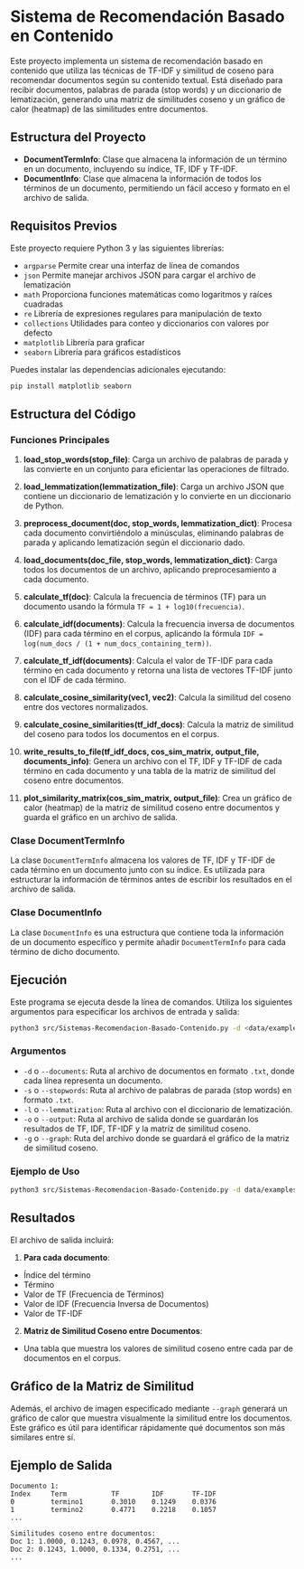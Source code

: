 # Sistema de Recomendación Basado en Contenido

Este proyecto implementa un sistema de recomendación basado en contenido que utiliza las técnicas de TF-IDF y similitud de coseno para recomendar documentos según su contenido textual. Está diseñado para recibir documentos, palabras de parada (stop words) y un diccionario de lematización, generando una matriz de similitudes coseno y un gráfico de calor (heatmap) de las similitudes entre documentos.

## Estructura del Proyecto

- **DocumentTermInfo**: Clase que almacena la información de un término en un documento, incluyendo su índice, TF, IDF y TF-IDF.
- **DocumentInfo**: Clase que almacena la información de todos los términos de un documento, permitiendo un fácil acceso y formato en el archivo de salida.

## Requisitos Previos

Este proyecto requiere Python 3 y las siguientes librerías:

- `argparse` Permite crear una interfaz de línea de comandos
- `json` Permite manejar archivos JSON para cargar el archivo de lematización
- `math` Proporciona funciones matemáticas como logaritmos y raíces cuadradas
- `re` Librería de expresiones regulares para manipulación de texto
- `collections` Utilidades para conteo y diccionarios con valores por defecto
- `matplotlib` Librería para graficar
- `seaborn` Librería para gráficos estadísticos

Puedes instalar las dependencias adicionales ejecutando:

```bash
pip install matplotlib seaborn
```

## Estructura del Código

### Funciones Principales

1. **load_stop_words(stop_file)**: Carga un archivo de palabras de parada y las convierte en un conjunto para eficientar las operaciones de filtrado.

2. **load_lemmatization(lemmatization_file)**: Carga un archivo JSON que contiene un diccionario de lematización y lo convierte en un diccionario de Python.

3. **preprocess_document(doc, stop_words, lemmatization_dict)**: Procesa cada documento convirtiéndolo a minúsculas, eliminando palabras de parada y aplicando lematización según el diccionario dado.

4. **load_documents(doc_file, stop_words, lemmatization_dict)**: Carga todos los documentos de un archivo, aplicando preprocesamiento a cada documento.

5. **calculate_tf(doc)**: Calcula la frecuencia de términos (TF) para un documento usando la fórmula `TF = 1 + log10(frecuencia)`.

6. **calculate_idf(documents)**: Calcula la frecuencia inversa de documentos (IDF) para cada término en el corpus, aplicando la fórmula `IDF = log(num_docs / (1 + num_docs_containing_term))`.

7. **calculate_tf_idf(documents)**: Calcula el valor de TF-IDF para cada término en cada documento y retorna una lista de vectores TF-IDF junto con el IDF de cada término.

8. **calculate_cosine_similarity(vec1, vec2)**: Calcula la similitud del coseno entre dos vectores normalizados.

9. **calculate_cosine_similarities(tf_idf_docs)**: Calcula la matriz de similitud del coseno para todos los documentos en el corpus.

10. **write_results_to_file(tf_idf_docs, cos_sim_matrix, output_file, documents_info)**: Genera un archivo con el TF, IDF y TF-IDF de cada término en cada documento y una tabla de la matriz de similitud del coseno entre documentos.

11. **plot_similarity_matrix(cos_sim_matrix, output_file)**: Crea un gráfico de calor (heatmap) de la matriz de similitud coseno entre documentos y guarda el gráfico en un archivo de salida.

### Clase DocumentTermInfo

La clase `DocumentTermInfo` almacena los valores de TF, IDF y TF-IDF de cada término en un documento junto con su índice. Es utilizada para estructurar la información de términos antes de escribir los resultados en el archivo de salida.

### Clase DocumentInfo

La clase `DocumentInfo` es una estructura que contiene toda la información de un documento específico y permite añadir `DocumentTermInfo` para cada término de dicho documento.

## Ejecución

Este programa se ejecuta desde la línea de comandos. Utiliza los siguientes argumentos para especificar los archivos de entrada y salida:

```bash
python3 src/Sistemas-Recomendacion-Basado-Contenido.py -d <data/examples_documents/path_to_documents.txt> -s <data/stop-words/path_to_stopwords.txt> -l <data/corpus/path_to_corpus.txtn> -o <outputs/path_to_output.txt> -g <outputs/path_to_graph.png>
```

### Argumentos

- `-d` o `--documents`: Ruta al archivo de documentos en formato `.txt`, donde cada línea representa un documento.
- `-s` o `--stopwords`: Ruta al archivo de palabras de parada (stop words) en formato `.txt`.
- `-l` o `--lemmatization`: Ruta al archivo con el diccionario de lematización.
- `-o` o `--output`: Ruta al archivo de salida donde se guardarán los resultados de TF, IDF, TF-IDF y la matriz de similitud coseno.
- `-g` o `--graph`: Ruta del archivo donde se guardará el gráfico de la matriz de similitud coseno.

### Ejemplo de Uso

```bash
python3 src/Sistemas-Recomendacion-Basado-Contenido.py -d data/examples-documents/documents-01.txt -s data/stop-words/stop-words-en.txt -l data/corpus/corpus-en.txt -o outputs/resultado.txt -g outputs/similarity_matrix.png
```

## Resultados

El archivo de salida incluirá:

1. **Para cada documento**:
  - Índice del término
  - Término
  - Valor de TF (Frecuencia de Términos)
  - Valor de IDF (Frecuencia Inversa de Documentos)
  - Valor de TF-IDF
   
2. **Matriz de Similitud Coseno entre Documentos**:
  - Una tabla que muestra los valores de similitud coseno entre cada par de documentos en el corpus.

## Gráfico de la Matriz de Similitud

Además, el archivo de imagen especificado mediante `--graph` generará un gráfico de calor que muestra visualmente la similitud entre los documentos. Este gráfico es útil para identificar rápidamente qué documentos son más similares entre sí.

## Ejemplo de Salida

```plaintext
Documento 1:
Index     Term           TF        IDF       TF-IDF    
0         termino1       0.3010    0.1249    0.0376    
1         termino2       0.4771    0.2218    0.1057    
...

Similitudes coseno entre documentos:
Doc 1: 1.0000, 0.1243, 0.0978, 0.4567, ...
Doc 2: 0.1243, 1.0000, 0.1334, 0.2751, ...
...
```
